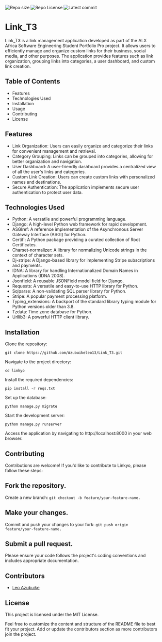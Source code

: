 ![Repo size](https://img.shields.io/github/repo-size/Azubuikeleo13/Link_T3)
![Repo License](https://img.shields.io/github/license/Azubuikeleo13/Link_T3.svg)
![Latest commit](https://img.shields.io/github/last-commit/Azubuikeleo13/Link_T3/main?style=round-square)


# Link_T3

Link_T3 is a link management application developed as part of the ALX Africa Software Engineering Student Portfolio Pro project. It allows users to efficiently manage and organize custom links for their business, social media, and other purposes. The application provides features such as link organization, grouping links into categories, a user dashboard, and custom link creation.

## Table of Contents

- Features
- Technologies Used
- Installation
- Usage
- Contributing
- License

## Features

- Link Organization: Users can easily organize and categorize their links for convenient management and retrieval.
- Category Grouping: Links can be grouped into categories, allowing for better organization and navigation.
- User Dashboard: A user-friendly dashboard provides a centralized view of all the user's links and categories.
- Custom Link Creation: Users can create custom links with personalized names and destinations.
- Secure Authentication: The application implements secure user authentication to protect user data.

## Technologies Used

- Python: A versatile and powerful programming language.
- Django: A high-level Python web framework for rapid development.
- ASGIref: A reference implementation of the Asynchronous Server Gateway Interface (ASGI) for Python.
- Certifi: A Python package providing a curated collection of Root Certificates.
- Charset-normalizer: A library for normalizing Unicode strings in the context of character sets.
- Dj-stripe: A Django-based library for implementing Stripe subscriptions and payments.
- IDNA: A library for handling Internationalized Domain Names in Applications (IDNA 2008).
- Jsonfield: A reusable JSONField model field for Django.
- Requests: A versatile and easy-to-use HTTP library for Python.
- Sqlparse: A non-validating SQL parser library for Python.
- Stripe: A popular payment processing platform.
- Typing_extensions: A backport of the standard library typing module for Python versions older than 3.8.
- Tzdata: Time zone database for Python.
- Urllib3: A powerful HTTP client library.

## Installation

Clone the repository:

`git clone https://github.com/Azubuikeleo13/Link_T3.git`

Navigate to the project directory:

`cd linkyo`

Install the required dependencies:

`pip install -r reqs.txt`

Set up the database:

`python manage.py migrate`


Start the development server:

`python manage.py runserver`

Access the application by navigating to http://localhost:8000 in your web browser.

## Contributing

Contributions are welcome! If you'd like to contribute to Linkyo, please follow these steps:

## Fork the repository.

Create a new branch: `git checkout -b feature/your-feature-name.`

## Make your changes.

Commit and push your changes to your fork: `git push origin feature/your-feature-name.`

## Submit a pull request.

Please ensure your code follows the project's coding conventions and includes appropriate documentation.

## Contributors

- [Leo Azubuike](https://github.com/Azubuikeleo13)

## License

This project is licensed under the MIT License.

Feel free to customize the content and structure of the README file to best fit your project. Add or update the contributors section as more contributors join the project.
